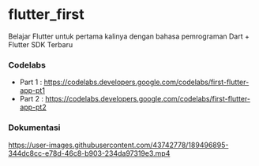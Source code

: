# flutter_first
Belajar Flutter untuk pertama kalinya dengan bahasa pemrograman Dart + Flutter SDK Terbaru
### Codelabs
- Part 1 : https://codelabs.developers.google.com/codelabs/first-flutter-app-pt1
- Part 2 : https://codelabs.developers.google.com/codelabs/first-flutter-app-pt2
### Dokumentasi
https://user-images.githubusercontent.com/43742778/189496895-344dc8cc-e78d-46c8-b903-234da97319e3.mp4
